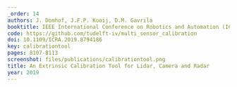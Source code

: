 ```yaml
---
_order: 14
authors: J. Domhof, J.F.P. Kooij, D.M. Gavrila
booktitle: IEEE International Conference on Robotics and Automation (ICRA)
code: https://github.com/tudelft-iv/multi_sensor_calibration
doi: 10.1109/ICRA.2019.8794186
key: calibrationtool
pages: 8107-8113
screenshot: files/publications/calibrationtool.png
title: An Extrinsic Calibration Tool for Lidar, Camera and Radar
year: 2019
---
```


